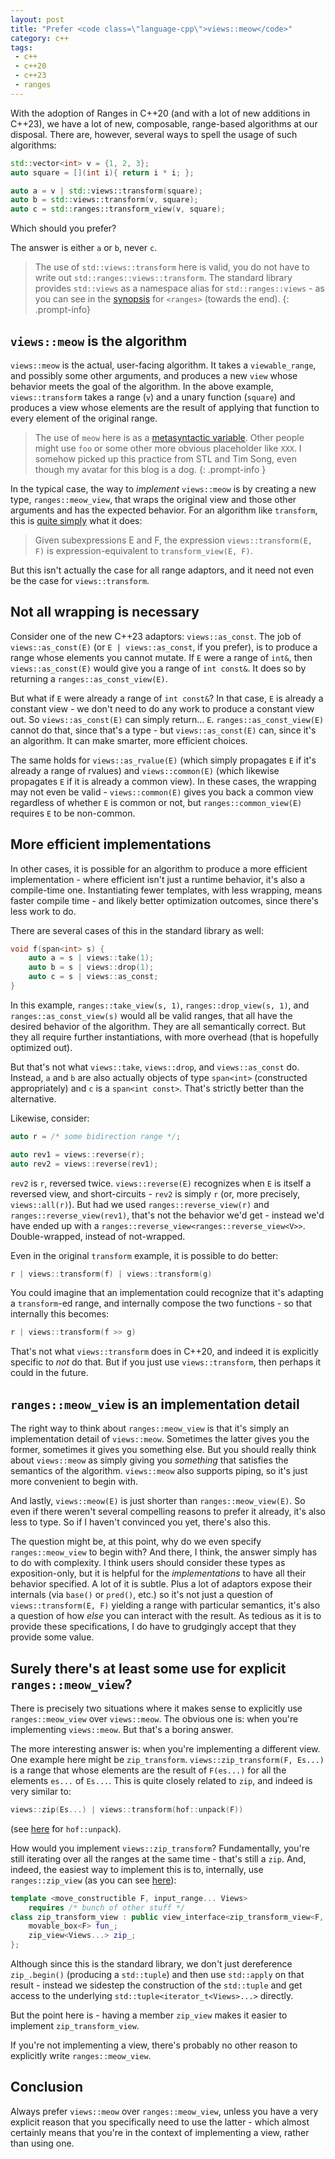 ```yaml
---
layout: post
title: "Prefer <code class=\"language-cpp\">views::meow</code>"
category: c++
tags:
 - c++
 - c++20
 - c++23
 - ranges
---
```


With the adoption of Ranges in C++20 (and with a lot of new additions in C++23), we have a lot of new, composable, range-based algorithms at our disposal. There are, however, several ways to spell the usage of such algorithms:

```cpp
std::vector<int> v = {1, 2, 3};
auto square = [](int i){ return i * i; };

auto a = v | std::views::transform(square);
auto b = std::views::transform(v, square);
auto c = std::ranges::transform_view(v, square);
```

Which should you prefer?

The answer is either `a` or `b`, never `c`.

> The use of `std::views::transform` here is valid, you do not have to write out `std::ranges::views::transform`. The standard library provides `std::views` as a namespace alias for `std::ranges::views` - as you can see in the [synopsis](https://eel.is/c++draft/ranges.syn) for `<ranges>` (towards the end).
{: .prompt-info}

## `views::meow` is the algorithm

`views::meow` is the actual, user-facing algorithm. It takes a `viewable_range`, and possibly some other arguments, and produces a new `view` whose behavior meets the goal of the algorithm. In the above example, `views::transform` takes a range (`v`) and a unary function (`square`) and produces a view whose elements are the result of applying that function to every element of the original range.


> The use of `meow` here is as a [metasyntactic variable](https://en.wikipedia.org/wiki/Metasyntactic_variable). Other people might use `foo` or some other more obvious placeholder like `XXX`. I somehow picked up this practice from STL and Tim Song, even though my avatar for this blog is a dog.
{: .prompt-info }

In the typical case, the way to _implement_ `views::meow` is by creating a new type, `ranges::meow_view`, that wraps the original view and those other arguments and has the expected behavior. For an algorithm like `transform`, this is [quite simply](https://eel.is/c++draft/range.transform#overview-2) what it does:

> Given subexpressions E and F, the expression `views​::​transform(E, F)` is expression-equivalent to `transform_­view(E, F)`.

But this isn't actually the case for all range adaptors, and it need not even be the case for `views::transform`.

## Not all wrapping is necessary

Consider one of the new C++23 adaptors: `views::as_const`. The job of `views::as_const(E)` (or `E | views::as_const`, if you prefer), is to produce a range whose elements you cannot mutate. If `E` were a range of `int&`, then `views::as_const(E)` would give you a range of `int const&`. It does so by returning a `ranges::as_const_view(E)`.

But what if `E` were already a range of `int const&`? In that case, `E` is already a constant view - we don't need to do any work to produce a constant view out. So `views::as_const(E)` can simply return... `E`. `ranges::as_const_view(E)` cannot do that, since that's a type - but `views::as_const(E)` can, since it's an algorithm. It can make smarter, more efficient choices.

The same holds for `views::as_rvalue(E)` (which simply propagates `E` if it's already a range of rvalues) and `views::common(E)` (which likewise propagates `E` if it is already a common view). In these cases, the wrapping may not even be valid - `views::common(E)` gives you back a common view regardless of whether `E` is common or not, but `ranges::common_view(E)` requires `E` to be non-common.

## More efficient implementations

In other cases, it is possible for an algorithm to produce a more efficient implementation - where efficient isn't just a runtime behavior, it's also a compile-time one. Instantiating fewer templates, with less wrapping, means faster compile time - and likely better optimization outcomes, since there's less work to do.

There are several cases of this in the standard library as well:

```cpp
void f(span<int> s) {
    auto a = s | views::take(1);
    auto b = s | views::drop(1);
    auto c = s | views::as_const;
}
```

In this example, `ranges::take_view(s, 1)`, `ranges::drop_view(s, 1)`, and `ranges::as_const_view(s)` would all be valid ranges, that all have the desired behavior of the algorithm. They are all semantically correct. But they all require further instantiations, with more overhead (that is hopefully optimized out).

But that's not what `views::take`, `views::drop`, and `views::as_const` do. Instead, `a` and `b` are also actually objects of type `span<int>` (constructed appropriately) and `c` is a `span<int const>`. That's strictly better than the alternative.

Likewise, consider:

```cpp
auto r = /* some bidirection range */;

auto rev1 = views::reverse(r);
auto rev2 = views::reverse(rev1);
```

`rev2` is `r`, reversed twice. `views::reverse(E)` recognizes when `E` is itself a reversed view, and short-circuits - `rev2` is simply `r` (or, more precisely, `views::all(r)`). But had we used `ranges::reverse_view(r)` and `ranges::reverse_view(rev1)`, that's not the behavior we'd get - instead we'd have ended up with a `ranges::reverse_view<ranges::reverse_view<V>>`. Double-wrapped, instead of not-wrapped.

Even in the original `transform` example, it is possible to do better:

```cpp
r | views::transform(f) | views::transform(g)
```

You could imagine that an implementation could recognize that it's adapting a `transform`-ed range, and internally compose the two functions - so that internally this becomes:

```cpp
r | views::transform(f >> g)
```

That's not what `views::transform` does in C++20, and indeed it is explicitly specific to _not_ do that. But if you just use `views::transform`, then perhaps it could in the future.

## `ranges::meow_view` is an implementation detail

The right way to think about `ranges::meow_view` is that it's simply an implementation detail of `views::meow`. Sometimes the latter gives you the former, sometimes it gives you something else. But you should really think about `views::meow` as simply giving you _something_ that satisfies the semantics of the algorithm. `views::meow` also supports piping, so it's just more convenient to begin with.

And lastly, `views::meow(E)` is just shorter than `ranges::meow_view(E)`. So even if there weren't several compelling reasons to prefer it already, it's also less to type. So if I haven't convinced you yet, there's also this.

The question might be, at this point, why do we even specify `ranges::meow_view` to begin with? And there, I think, the answer simply has to do with complexity. I think users should consider these types as exposition-only, but it is helpful for the _implementations_ to have all their behavior specified. A lot of it is subtle. Plus a lot of adaptors expose their internals (via `base()` or `pred()`, etc.) so it's not just a question of `views::transform(E, F)` yielding a range with particular semantics, it's also a question of how _else_ you can interact with the result. As tedious as it is to provide these specifications, I do have to grudgingly accept that they provide some value.

## Surely there's at least some use for explicit `ranges::meow_view`?

There is precisely two situations where it makes sense to explicitly use `ranges::meow_view` over `views::meow`. The obvious one is: when you're implementing `views::meow`. But that's a boring answer.

The more interesting answer is: when you're implementing a different view. One example here might be `zip_transform`. `views::zip_transform(F, Es...)` is a range that whose elements are the result of `F(es...)` for all the elements `es...` of `Es...`. This is quite closely related to `zip`, and indeed is very similar to:

```cpp
views::zip(Es...) | views::transform(hof::unpack(F))
```

(see [here](https://www.boost.org/doc/libs/master/libs/hof/doc/html/include/boost/hof/unpack.html) for `hof::unpack`).

How would you implement `views::zip_transform`? Fundamentally, you're still iterating over all the ranges at the same time - that's still a `zip`. And, indeed, the easiest way to implement this is to, internally, use `ranges::zip_view` (as you can see [here](https://eel.is/c++draft/range.zip.transform.view)):

```cpp
template <move_constructible F, input_range... Views>
    requires /* bunch of other stuff */
class zip_transform_view : public view_interface<zip_transform_view<F, Views...>> {
    movable_box<F> fun_;
    zip_view<Views...> zip_;
};
```

Although since this is the standard library, we don't just dereference `zip_.begin()` (producing a `std::tuple`) and then use `std::apply` on that result - instead we sidestep the construction of the `std::tuple` and get access to the underlying `std::tuple<iterator_t<Views>...>` directly.

But the point here is - having a member `zip_view` makes it easier to implement `zip_transform_view`.

If you're not implementing a view, there's probably no other reason to explicitly write `ranges::meow_view`.

## Conclusion

Always prefer `views::meow` over `ranges::meow_view`, unless you have a very explicit reason that you specifically need to use the latter - which almost certainly means that you're in the context of implementing a view, rather than using one.
